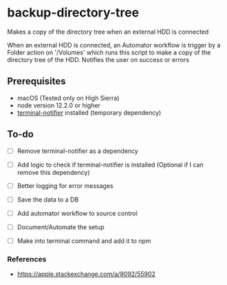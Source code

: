 # backup-directory-tree

Makes a copy of the directory tree when an external HDD is connected

When an external HDD is connected, an Automator workflow is trigger by a Folder action on '/Volumes' which runs this script to make a copy of the directory tree of the HDD.
Notifies the user on success or errors

## Prerequisites
+ macOS (Tested only on High Sierra)
+ node version 12.2.0 or higher
+ [terminal-notifier](https://github.com/julienXX/terminal-notifier) installed (temporary dependency)

## To-do
- [ ] Remove terminal-notifier as a dependency
- [ ] Add logic to check if terminal-notifier is installed (Optional if I can remove this dependency)
- [ ] Better logging for error messages
- [ ] Save the data to a DB
- [ ] Add automator workflow to source control
- [ ] Document/Automate the setup
- [ ] Make into terminal command and add it to npm


### References
+ https://apple.stackexchange.com/a/8092/55902